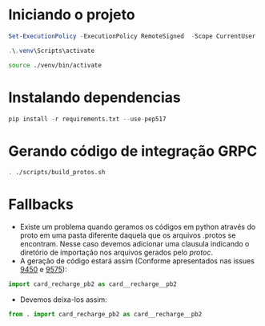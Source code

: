 # Iniciando o projeto
```powershell
Set-ExecutionPolicy -ExecutionPolicy RemoteSigned  -Scope CurrentUser

.\.venv\Scripts\activate
```

```bash
source ./venv/bin/activate
```

# Instalando dependencias
```python
pip install -r requirements.txt --use-pep517
```

# Gerando código de integração GRPC
```bash
. ./scripts/build_protos.sh
```
# Fallbacks
- Existe um problema quando geramos os códigos em python através do proto em uma pasta diferente daquela que os arquivos .protos se encontram. Nesse caso devemos adicionar uma clausula indicando o diretório de importação nos arquivos gerados pelo _protoc_.
- A geração de código estará assim (Conforme apresentados nas issues  [9450](https://github.com/grpc/grpc/issues/9450) e [9575](https://github.com/grpc/grpc/issues/9575)):
```python
import card_recharge_pb2 as card__recharge__pb2
```
- Devemos deixa-los assim:
```python
from . import card_recharge_pb2 as card__recharge__pb2
```